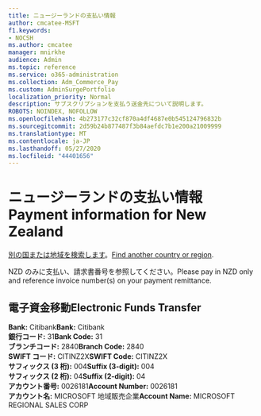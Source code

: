 ```yaml
---
title: ニュージーランドの支払い情報
author: cmcatee-MSFT
f1.keywords:
- NOCSH
ms.author: cmcatee
manager: mnirkhe
audience: Admin
ms.topic: reference
ms.service: o365-administration
ms.collection: Adm_Commerce_Pay
ms.custom: AdminSurgePortfolio
localization_priority: Normal
description: サブスクリプションを支払う送金先について説明します。
ROBOTS: NOINDEX, NOFOLLOW
ms.openlocfilehash: 4b273177c32cf870a4df4687e0b545124796832b
ms.sourcegitcommit: 2d59b24b877487f3b84aefdc7b1e200a21009999
ms.translationtype: MT
ms.contentlocale: ja-JP
ms.lasthandoff: 05/27/2020
ms.locfileid: "44401656"
---
```

# <a name="payment-information-for-new-zealand"></a><span data-ttu-id="c1777-103">ニュージーランドの支払い情報</span><span class="sxs-lookup"><span data-stu-id="c1777-103">Payment information for New Zealand</span></span>

<span data-ttu-id="c1777-104">[別の国または地域を検索します](../billing-and-payments/pay-for-your-subscription.md)。</span><span class="sxs-lookup"><span data-stu-id="c1777-104">[Find another country or region](../billing-and-payments/pay-for-your-subscription.md).</span></span>

<span data-ttu-id="c1777-105">NZD のみに支払い、請求書番号を参照してください。</span><span class="sxs-lookup"><span data-stu-id="c1777-105">Please pay in NZD only and reference invoice number(s) on your payment remittance.</span></span>

## <a name="electronic-funds-transfer"></a><span data-ttu-id="c1777-106">電子資金移動</span><span class="sxs-lookup"><span data-stu-id="c1777-106">Electronic Funds Transfer</span></span>

<span data-ttu-id="c1777-107">**Bank:** Citibank</span><span class="sxs-lookup"><span data-stu-id="c1777-107">**Bank:** Citibank</span></span>  
<span data-ttu-id="c1777-108">**銀行コード:** 31</span><span class="sxs-lookup"><span data-stu-id="c1777-108">**Bank Code:** 31</span></span>  
<span data-ttu-id="c1777-109">**ブランチコード:** 2840</span><span class="sxs-lookup"><span data-stu-id="c1777-109">**Branch Code:** 2840</span></span>  
<span data-ttu-id="c1777-110">**SWIFT コード:** CITINZ2X</span><span class="sxs-lookup"><span data-stu-id="c1777-110">**SWIFT Code:** CITINZ2X</span></span>  
<span data-ttu-id="c1777-111">**サフィックス (3 桁):** 004</span><span class="sxs-lookup"><span data-stu-id="c1777-111">**Suffix (3-digit):** 004</span></span>    
<span data-ttu-id="c1777-112">**サフィックス (2 桁):** 04</span><span class="sxs-lookup"><span data-stu-id="c1777-112">**Suffix (2-digit):** 04</span></span>  
<span data-ttu-id="c1777-113">**アカウント番号:** 0026181</span><span class="sxs-lookup"><span data-stu-id="c1777-113">**Account Number:** 0026181</span></span>  
<span data-ttu-id="c1777-114">**アカウント名:** MICROSOFT 地域販売企業</span><span class="sxs-lookup"><span data-stu-id="c1777-114">**Account Name:** MICROSOFT REGIONAL SALES CORP</span></span>  